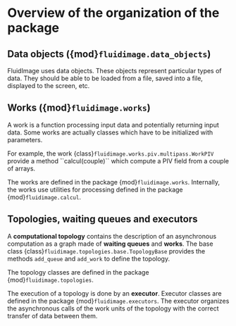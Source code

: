 # Overview of the organization of the package

## Data objects ({mod}`fluidimage.data_objects`)

FluidImage uses data objects. These objects represent particular types of
data. They should be able to be loaded from a file, saved into a file,
displayed to the screen, etc.

## Works ({mod}`fluidimage.works`)

A work is a function processing input data and potentially returning input
data. Some works are actually classes which have to be initialized with
parameters.

For example, the work {class}`fluidimage.works.piv.multipass.WorkPIV` provide a
method ̀\`\`calcul(couple)\`\` which compute a PIV field from a couple of arrays.

The works are defined in the package {mod}`fluidimage.works`. Internally, the
works use utilities for processing defined in the package
{mod}`fluidimage.calcul`.

## Topologies, waiting queues and executors

A **computational topology** contains the description of an asynchronous
computation as a graph made of **waiting queues** and **works**. The base class
{class}`fluidimage.topologies.base.TopologyBase` provides the methods
`add_queue` and `add_work` to define the topology.

The topology classes are defined in the package {mod}`fluidimage.topologies`.

The execution of a topology is done by an **executor**. Executor classes are
defined in the package {mod}`fluidimage.executors`. The executor organizes the
asynchronous calls of the work units of the topology with the correct transfer
of data between them.
